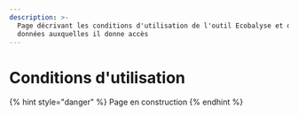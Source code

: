 ```yaml
---
description: >-
  Page décrivant les conditions d'utilisation de l'outil Ecobalyse et des
  données auxquelles il donne accès
---
```


# Conditions d'utilisation

{% hint style="danger" %}
Page en construction
{% endhint %}
